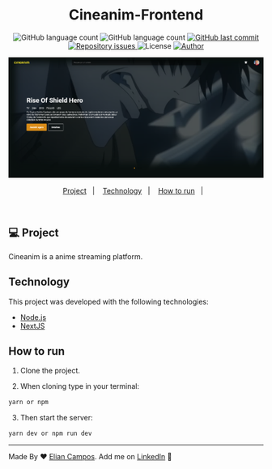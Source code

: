 <h1 align="center">
  Cineanim-Frontend
</h1>


<p align="center">
  <img alt="GitHub language count" src="https://img.shields.io/github/languages/count/lyandeveloper/Cineanim-Frontend">
  
  <img alt="GitHub language count" src="https://img.shields.io/github/languages/top/lyandeveloper/Cineanim-Frontend">

  <a href="https://github.com/lyandeveloper/Cineanim-Frontend/commits/master">
    <img alt="GitHub last commit" src="https://img.shields.io/github/last-commit/lyandeveloper/Cineanim-Frontend">
  </a>

  <a href="https://github.com/lyandeveloper/Cineanim-Frontend/issues">
    <img alt="Repository issues" src="https://img.shields.io/github/issues/lyandeveloper/Cineanim-Frontend">
  </a>

  <img alt="License" src="https://img.shields.io/badge/license-MIT-brightgreen">
  
  <a href="https://github.com/lyandeveloper/">
    <img alt="Author" src="https://img.shields.io/badge/author-Elian%20Campos-blue">
  </a>
</p> 

<img src="public/screenshot.png"/>

<p align="center">
  <a href="#-project">Project</a>&nbsp;&nbsp;&nbsp;|&nbsp;&nbsp;&nbsp;
  <a href="#technology">Technology</a>&nbsp;&nbsp;&nbsp;|&nbsp;&nbsp;&nbsp;  
  <a href="#how-to-run">How to run</a>&nbsp;&nbsp;&nbsp;|&nbsp;&nbsp;&nbsp; 
</p>

<br> 

## 💻 Project
Cineanim is a anime streaming platform.<br>

## Technology
This project was developed with the following technologies:

- [Node.js](https://nodejs.org/en/) 
- [NextJS](https://nextjs.org/) 

## How to run

1. Clone the project.

2. When cloning type in your terminal:

```sh
yarn or npm
``` 

3. Then start the server:

```sh
yarn dev or npm run dev
``` 


---

Made By ♥ [Elian Campos](https://github.com/lyandeveloper). Add me on [LinkedIn](https://www.linkedin.com/in/elian-campos/) :wave: 
